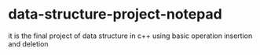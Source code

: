 # data-structure-project-notepad
it is the final project of data structure in c++ using basic operation insertion and deletion
